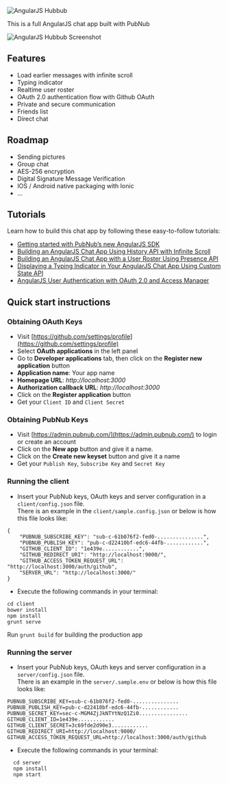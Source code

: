 ![AngularJS Hubbub](http://cl.ly/0S3f3Q1C3q0O/Hubbub%20logo.png)

This is a full AngularJS chat app built with PubNub

![AngularJS Hubbub Screenshot](http://cl.ly/3g0e0w0T1H1k)

## Features

- Load earlier messages with infinite scroll
- Typing indicator
- Realtime user roster
- OAuth 2.0 authentication flow with Github OAuth
- Private and secure communication
- Friends list
- Direct chat 

## Roadmap 

- Sending pictures
- Group chat
- AES-256 encryption
- Digital Signature Message Verification
- IOS / Android native packaging with Ionic
- ...

## Tutorials

Learn how to build this chat app by following these easy-to-follow tutorials:

- [Getting started with PubNub’s new AngularJS SDK](https://www.pubnub.com/blog/2016-02-11-getting-started-with-pubnub-new-angularjs-sdk/)
- [Building an AngularJS Chat App Using History API with Infinite Scroll](https://www.pubnub.com/blog/2016-03-01-building-an-angularjs-chat-app-with-infinite-scroll/)
- [Building an AngularJS Chat App with a User Roster Using Presence API](https://www.pubnub.com/blog/2016-03-15-building-an-angularjs-chat-app-with-a-real-time-user-roster-and-typing-indicator-using-presence-api/)
- [Displaying a Typing Indicator in Your AngularJS Chat App Using Custom State
API](https://www.pubnub.com/blog/2016-03-21-displaying-a-typing-indicator-in-your-angularjs-chat-app/)
- [AngularJS User Authentication with OAuth 2.0 and Access Manager](https://www.pubnub.com/blog/2016-04-20-angularjs-user-authentication-with-oauth-2-access-manager/)


## Quick start instructions

### Obtaining OAuth Keys

- Visit [https://github.com/settings/profile](https://github.com/settings/profile)
- Select **OAuth applications** in the left panel
- Go to **Developer applications** tab, then click on the **Register new application** button
 - **Application name**: Your app name
 - **Homepage URL**: *http://localhost:3000* 
 - **Authorization callback URL**: *http://localhost:3000*
- Click on the **Register application** button
- Get your `Client ID` and `Client Secret`

### Obtaining PubNub Keys

- Visit [https://admin.pubnub.com/](https://admin.pubnub.com/) to login or create an account
- Click on the **New app** button and give it a name.
- Click on the **Create new keyset** button and give it a name
- Get your `Publish Key`, `Subscribe Key` and `Secret Key`

### Running the client

- Insert your PubNub keys, OAuth keys and server configuration in a `client/config.json` file. <br />
There is an example in the `client/sample.config.json` or below is how this file looks like:

```
{
	"PUBNUB_SUBSCRIBE_KEY": "sub-c-61b076f2-fed0-...............",
	"PUBNUB_PUBLISH_KEY": "pub-c-d22410bf-edc6-44fb-............",
	"GITHUB_CLIENT_ID": "1e439e............",
	"GITHUB_REDIRECT_URI": "http://localhost:9000/",
	"GITHUB_ACCESS_TOKEN_REQUEST_URL": "http://localhost:3000/auth/github",
	"SERVER_URL": "http://localhost:3000/"
}
```
- Execute the following commands in your terminal: 
```
cd client
bower install
npm install
grunt serve
```

Run `grunt build` for building the production app

### Running the server

- Insert your PubNub keys, OAuth keys and server configuration in a `server/config.json` file. <br />
There is an example in the `server/.sample.env` or below is how this file looks like:

```
PUBNUB_SUBSCRIBE_KEY=sub-c-61b076f2-fed0-...............
PUBNUB_PUBLISH_KEY=pub-c-d22410bf-edc6-44fb-............
PUBNUB_SECRET_KEY=sec-c-MGM4ZjJkNTYtNzQ1Zi0................
GITHUB_CLIENT_ID=1e439e............
GITHUB_CLIENT_SECRET=3c69fde2d90e3............
GITHUB_REDIRECT_URI=http://localhost:9000/
GITHUB_ACCESS_TOKEN_REQUEST_URL=http://localhost:3000/auth/github
```

- Execute the following commands in your terminal: 
```
  cd server
  npm install
  npm start
```

